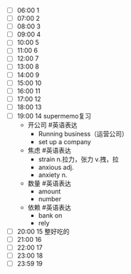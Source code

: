 - [ ] 06:00 1
- [ ] 07:00 2
- [ ] 08:00 3
- [ ] 09:00 4
- [ ] 10:00 5
- [ ] 11:00 6
- [ ] 12:00 7
- [ ] 13:00 8
- [ ] 14:00 9
- [ ] 15:00 10
- [ ] 16:00 11
- [ ] 17:00 12
- [ ] 18:00 13
- [ ] 19:00 14 supermemo复习
	- 开公司 #英语表达
		- Running business（运营公司）
		- set up a company
	- 焦虑 #英语表达
		- strain n.拉力，张力 v.拽，拉
		- anxious adj.
		- anxiety n.
	- 数量 #英语表达
		- amount
		- number
	- 依赖 #英语表达
		- bank on
		- rely
- [ ] 20:00 15 整好吃的
- [ ] 21:00 16
- [ ] 22:00 17
- [ ] 23:00 18
- [ ] 23:59 19